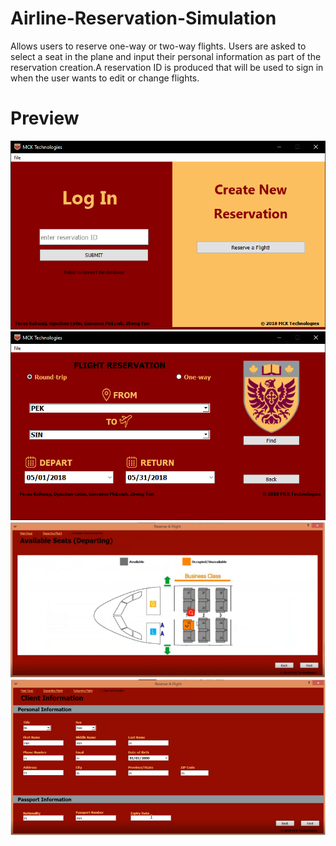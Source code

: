 # Airline-Reservation-Simulation
Allows users to reserve one-way or two-way flights. Users are asked to select a seat in the plane and input their personal information as part of the reservation creation.A reservation ID is produced that will be used to sign in when the user wants to edit or change flights.

# Preview
![](Menu.png)
![](Menu1.png)
![](menu2.PNG)
![](menu3.png)
